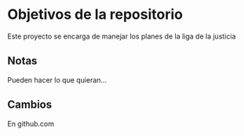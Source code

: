 # Objetivos de la repositorio

Este proyecto se encarga de manejar los planes de la liga de la justicia


## Notas
Pueden hacer lo que quieran...

## Cambios
En github.com
